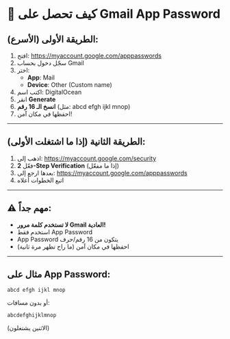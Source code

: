 # 📧 كيف تحصل على Gmail App Password

## الطريقة الأولى (الأسرع):

1. افتح: https://myaccount.google.com/apppasswords
2. سجّل دخول بحساب Gmail
3. اختر:
   - **App**: Mail
   - **Device**: Other (Custom name)
4. اكتب اسم: DigitalOcean
5. انقر **Generate**
6. **انسخ الـ 16 رقم** (مثل: abcd efgh ijkl mnop)
7. احفظها في مكان آمن!

---

## الطريقة الثانية (إذا ما اشتغلت الأولى):

1. اذهب إلى: https://myaccount.google.com/security
2. فعّل **2-Step Verification** (إذا ما مفعّل)
3. بعدها ارجع إلى: https://myaccount.google.com/apppasswords
4. اتبع الخطوات أعلاه

---

## ⚠️ مهم جداً:

- **لا تستخدم كلمة مرور Gmail العادية!**
- استخدم فقط App Password
- App Password يتكون من 16 رقم/حرف
- احفظها في مكان آمن (ما راح تظهر مرة ثانية)

---

## مثال على App Password:

```
abcd efgh ijkl mnop
```

أو بدون مسافات:
```
abcdefghijklmnop
```

(الاثنين يشتغلون)

